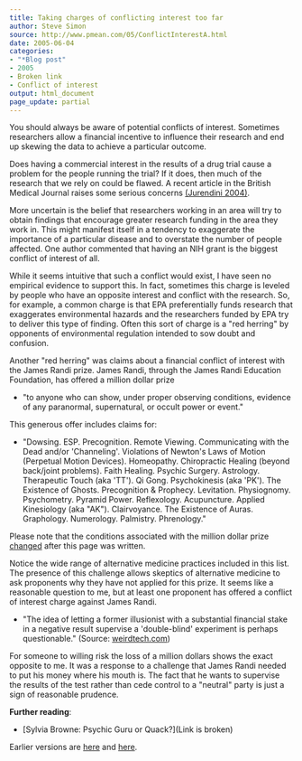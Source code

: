 ```yaml
---
title: Taking charges of conflicting interest too far
author: Steve Simon
source: http://www.pmean.com/05/ConflictInterestA.html
date: 2005-06-04
categories:
- "*Blog post"
- 2005
- Broken link
- Conflict of interest
output: html_document
page_update: partial
---
```


You should always be aware of potential conflicts of interest. Sometimes researchers allow a financial incentive to influence their research and end up skewing the data to achieve a particular outcome.

<!---More--->

Does having a commercial interest in the results of a drug trial cause a problem for the people running the trial? If it does, then much of the research that we rely on could be flawed. A recent article in the British Medical Journal raises some serious concerns [(Jurendini 2004)][jur1].

More uncertain is the belief that researchers working in an area will try to obtain findings that encourage greater research funding in the area they work in. This might manifest itself in a tendency to exaggerate the importance of a particular disease and to overstate the number of people affected. One author commented that having an NIH grant is the biggest conflict of interest of all.

While it seems intuitive that such a conflict would exist, I have seen no empirical evidence to support this. In fact, sometimes this charge is leveled by people who have an opposite interest and conflict with the research. So, for example, a common charge is that EPA preferentially funds research that exaggerates environmental hazards and the researchers funded by EPA try to deliver this type of finding. Often this sort of charge is a "red herring" by opponents of environmental regulation intended to sow doubt and confusion.

Another "red herring" was claims about a financial conflict of interest with the James Randi prize. James Randi, through the James Randi Education Foundation, has offered a million dollar prize

- "to anyone who can show, under proper observing conditions, evidence of any paranormal, supernatural, or occult power or event."

This generous offer includes claims for:

- "Dowsing. ESP. Precognition. Remote Viewing. Communicating with the Dead and/or 'Channeling'. Violations of Newton's Laws of Motion (Perpetual Motion Devices). Homeopathy. Chiropractic Healing (beyond back/joint problems). Faith Healing. Psychic Surgery. Astrology. Therapeutic Touch (aka 'TT'). Qi Gong. Psychokinesis (aka 'PK'). The Existence of Ghosts. Precognition & Prophecy. Levitation. Physiognomy. Psychometry. Pyramid Power. Reflexology. Acupuncture. Applied Kinesiology (aka "AK"). Clairvoyance. The Existence of Auras. Graphology. Numerology. Palmistry. Phrenology."

Please note that the conditions associated with the million dollar prize [changed][ran1] after this page was written.

Notice the wide range of alternative medicine practices included in this list. The presence of this challenge allows skeptics of alternative medicine to ask proponents why they have not applied for this prize. It seems like a reasonable question to me, but at least one proponent has offered a conflict of interest charge against James Randi.

- "The idea of letting a former illusionist with a substantial financial stake in a negative result supervise a 'double-blind' experiment is perhaps questionable." (Source: [weirdtech.com][wei1])

For someone to willing risk the loss of a million dollars shows the exact opposite to me. It was a response to a challenge that James Randi needed to put his money where his mouth is. The fact that he wants to supervise the results of the test rather than cede control to a "neutral" party is just a sign of reasonable prudence.

**Further reading**:

- [Sylvia Browne: Psychic Guru or Quack?](Link is broken)

Earlier versions are [here][sim1] and [here][sim2].


[sim1]: http://www.pmean.com/05/ConflictInterestA.html
[sim2]: http://new.pmean.com/intellectual-coi/

[jur1]: http://www.ncbi.nlm.nih.gov/entrez/query.fcgi?cmd=Retrieve&db=PubMed&list_uids=15073072&dopt=Abstract
[ran1]: https://web.randi.org/home/jref-status 
[wei1]: http://www.weirdtech.com/sci/expe.html

<!---

http://www.quackwatch.org/11Ind/browne.html%20

Farha B.? Stephen Barrett
Accessed on 2005-06-06. www.quackwatch.org/11Ind/browne.html

--->
